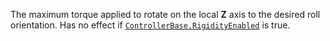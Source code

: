 The maximum torque applied to rotate on the local **Z** axis to the
desired roll orientation. Has no effect if
[`ControllerBase.RigidityEnabled`](https://create.roblox.com/docs/reference/engine/classes/ControllerBase#RigidityEnabled) is true.